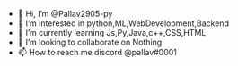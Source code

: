 - 👋 Hi, I’m @Pallav2905-py
- 👀 I’m interested in python,ML,WebDevelopment,Backend
- 🌱 I’m currently learning Js,Py,Java,c++,CSS,HTML
- 💞️ I’m looking to collaborate on Nothing
- 📫 How to reach me discord @pallav#0001

<!---
Pallav2905-py/Pallav2905-py is a ✨ special ✨ repository because its `README.md` (this file) appears on your GitHub profile.
You can click the Preview link to take a look at your changes.
--->
